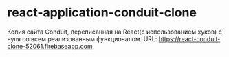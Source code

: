 # react-application-conduit-clone
Копия сайта Conduit, переписанная на React(с использованием хуков) с нуля со всем реализованным функционалом. URL: https://react-conduit-clone-52061.firebaseapp.com
